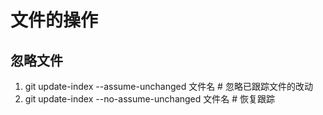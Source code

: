 # 文件的操作

## 忽略文件

1. git update-index --assume-unchanged 文件名       # 忽略已跟踪文件的改动
2. git update-index --no-assume-unchanged 文件名    # 恢复跟踪
